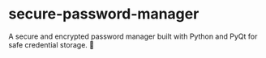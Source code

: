# secure-password-manager
A secure and encrypted password manager built with Python and PyQt for safe credential storage. 🔐
